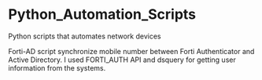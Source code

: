 # Python_Automation_Scripts
Python scripts that automates network devices


Forti-AD script synchronize mobile number between Forti Authenticator and Active Directory. 
I used FORTI_AUTH API and dsquery for getting user information from the systems. 
